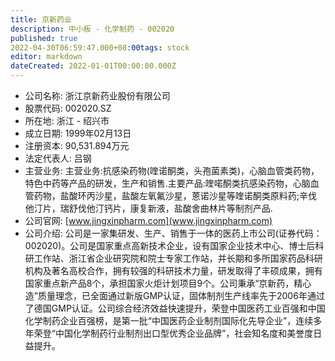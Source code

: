 ```yaml
---
title: 京新药业
description: 中小板 - 化学制药 - 002020
published: true
2022-04-30T06:59:47.000+08:00tags: stock
editor: markdown
dateCreated: 2022-01-01T00:00:00.000Z
---
```


- 公司名称: 浙江京新药业股份有限公司
- 股票代码: 002020.SZ
- 所在地: 浙江 - 绍兴市
- 成立日期: 1999年02月13日
- 注册资本: 90,531.894万元
- 法定代表人: 吕钢
- 主营业务: 主营业务:抗感染药物(喹诺酮类，头孢菌素类)，心脑血管类药物，特色中药等产品的研发，生产和销售.主要产品:喹喏酮类抗感染药物，心脑血管药物，盐酸环丙沙星，盐酸左氧氟沙星，蒽诺沙星等喹诺酮类原料药;辛伐他汀片，瑞舒伐他汀钙片，康复新液，盐酸舍曲林片等制剂产品.
- 公司官网: [www.jingxinpharm.com](www.jingxinpharm.com)
- 公司介绍: 公司是一家集研发、生产、销售于一体的医药上市公司(证券代码：002020)。公司是国家重点高新技术企业，设有国家企业技术中心、博士后科研工作站、浙江省企业研究院和院士专家工作站，并长期和多所国家药品科研机构及著名高校合作，拥有较强的科研技术力量，研发取得了丰硕成果，拥有国家重点新产品8个，承担国家火炬计划项目9个。公司秉承“京新药，精心造”质量理念，已全面通过新版GMP认证，固体制剂生产线率先于2006年通过了德国GMP认证。公司综合经济效益快速提升，荣登中国医药工业百强和中国化学制药企业百强榜，是第一批“中国医药企业制剂国际化先导企业”，连续多年荣登“中国化学制药行业制剂出口型优秀企业品牌”，社会知名度和美誉度日益提升。


